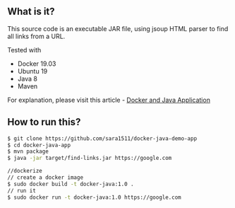 ## What is it?
This source code is an executable JAR file, using jsoup HTML parser to find all links from a URL. 
 
Tested with
* Docker 19.03
* Ubuntu 19
* Java 8
* Maven

For explanation, please visit this article - [Docker and Java Application](https://github.com/sara1511/docker-java/tree/master/docker-java-app)

## How to run this?
```bash
$ git clone https://github.com/sara1511/docker-java-demo-app
$ cd docker-java-app
$ mvn package
$ java -jar target/find-links.jar https://google.com

//dockerize
// create a docker image
$ sudo docker build -t docker-java:1.0 .
// run it
$ sudo docker run -t docker-java:1.0 https://google.com
```